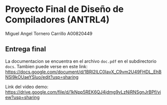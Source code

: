 # Proyecto Final de Diseño de Compiladores (ANTRL4)

Miguel Angel Tornero Carrillo A00820449  
## Entrega final

La documentacion se encuentra en el archivo `doc.pdf` en el subdirectorio `docs`. Tambien puede verse en este link: <https://docs.google.com/document/d/1BRl2ILC0IavX_C9vm2U49FHDL_EhBNSl9kOUaeYSluo/edit?usp=sharing>  

Link del video demo: <https://drive.google.com/file/d/1kNpp5REK6QJ4jdmg9vLzNiRNSgnJrBPf/view?usp=sharing>
